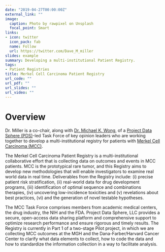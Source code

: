 ```yaml
---
date: "2019-04-27T00:00:00Z"
external_link: ""
image:
  caption: Photo by rawpixel on Unsplash
  focal_point: Smart
links:
- icon: twitter
  icon_pack: fab
  name: Follow
  url: https://twitter.com/Dave_M_miller
slides: example
summary: Developing a multi-institutional Patient Registry.
tags:
- Patient Registries
title: Merkel Cell Carcinoma Patient Registry
url_code: ""
url_pdf: ""
url_slides: ""
url_video: ""
---
```


# Overview
Dr. Miller is a co-chair, along with [Dr. Michael K. Wong](https://faculty.mdanderson.org/profiles/michael_wong.html), of a [Project Data Sphere (PDS)](https://www.projectdatasphere.org/projectdatasphere/html/home)-led Task Force of key opinion leaders who are working together to develop a multi-institutional registry for patients with [Merkel Cell Carcinoma (MCC)](https://www.merkelcellcarcinoma.io).

The Merkel Cell Carcinoma Patient Registry is a multi-institutional collaborative effort that is collecting data on outcomes and events in MCC patients. MCC is the prototypical rare tumor, and this Registry aims to develop new methodologies that will enable investigators to examine real world data in real time. Deliverables from the Registry include: (i) precise patient risk stratification, (ii)  real-world data for drug development programs, (iii) identification of optimal sequence and combinations therapies, (iv) uncovering low-incidence toxicities and (v) revelations about best practices, (vi) and the generation of novel testable hypotheses. 
 
The MCC Task Force comprises members from academic medical centers, the drug industry, the NIH and the FDA.  Project Data Sphere, LLC provides a secure, open-access data sharing platform and comprehensive support to optimize research performance and ensure rigorous and timely results. The Registry is currently in Part 1 of a two-stage Pilot project, in which we are collecting MCC outcomes at the MGH and the Dana-Farber/Harvard Cancer Center to clarify what data elements to collect, how to code the data and how to standardize the information collection in a way to facilitate analysis.
